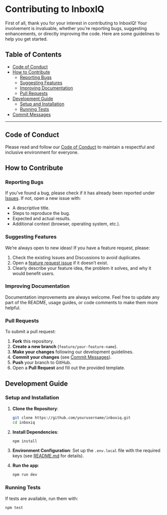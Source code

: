 # Contributing to InboxIQ

First of all, thank you for your interest in contributing to InboxIQ! Your involvement is invaluable, whether you're reporting bugs, suggesting enhancements, or directly improving the code. Here are some guidelines to help you get started.

## Table of Contents
- [Code of Conduct](#code-of-conduct)
- [How to Contribute](#how-to-contribute)
  - [Reporting Bugs](#reporting-bugs)
  - [Suggesting Features](#suggesting-features)
  - [Improving Documentation](#improving-documentation)
  - [Pull Requests](#pull-requests)
- [Development Guide](#development-guide)
  - [Setup and Installation](#setup-and-installation)
  - [Running Tests](#running-tests)
- [Commit Messages](#commit-messages)

---

## Code of Conduct
Please read and follow our [Code of Conduct](CODE_OF_CONDUCT.md) to maintain a respectful and inclusive environment for everyone.

## How to Contribute

### Reporting Bugs
If you've found a bug, please check if it has already been reported under [Issues](https://github.com/CodeWithInferno/inboxiq/issues). If not, open a new issue with:
- A descriptive title.
- Steps to reproduce the bug.
- Expected and actual results.
- Additional context (browser, operating system, etc.).

### Suggesting Features
We’re always open to new ideas! If you have a feature request, please:
1. Check the existing Issues and Discussions to avoid duplicates.
2. Open a [feature request issue](https://github.com/CodeWithInferno/inboxiq/issues/new?template=feature_request.md) if it doesn’t exist.
3. Clearly describe your feature idea, the problem it solves, and why it would benefit users.

### Improving Documentation
Documentation improvements are always welcome. Feel free to update any part of the README, usage guides, or code comments to make them more helpful.

### Pull Requests
To submit a pull request:
1. **Fork** this repository.
2. **Create a new branch** (`feature/your-feature-name`).
3. **Make your changes** following our development guidelines.
4. **Commit your changes** (see [Commit Messages](#commit-messages)).
5. **Push** your branch to GitHub.
6. Open a **Pull Request** and fill out the provided template.

## Development Guide

### Setup and Installation

1. **Clone the Repository**:
    ```bash
    git clone https://github.com/yourusername/inboxiq.git
    cd inboxiq
    ```

2. **Install Dependencies**:
    ```bash
    npm install
    ```

3. **Environment Configuration**:
    Set up the `.env.local` file with the required keys (see [README.md](README.md) for details).

4. **Run the app**:
    ```bash
    npm run dev
    ```

### Running Tests
If tests are available, run them with:
```bash
npm test
